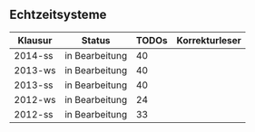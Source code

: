 ## Echtzeitsysteme

| Klausur  | Status         | TODOs | Korrekturleser |
| -------- | -------------- | ----- | -------------- |
| 2014-ss  | in Bearbeitung | 40    |                |
| 2013-ws  | in Bearbeitung | 40    |                |
| 2013-ss  | in Bearbeitung | 40    |                |
| 2012-ws  | in Bearbeitung | 24    |                |
| 2012-ss  | in Bearbeitung | 33    |                |